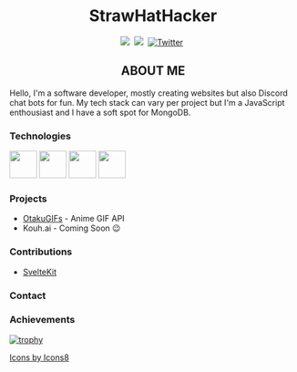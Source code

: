<h1 align="center">StrawHatHacker</h1>

<p align="center">
    <a href="https://www.linkedin.com/in/panos-ntais">
        <img src="https://img.shields.io/badge/-LINKEDIN-blue?logo=linkedin&logoWidth=15&color=0A66C2&style=for-the-badge"/></a>&nbsp;
    <a href="https://codepen.io/strawhathacker">
        <img src="https://img.shields.io/badge/-CODEPEN-black?logo=codepen&logoWidth=16&style=for-the-badge"/></a>&nbsp;
    <a href="https://twitter.com/xSkillers3">
        <img src="https://img.shields.io/badge/Twitter-1DA1F2?style=for-the-badge&logo=twitter&logoColor=white" alt="Twitter" /></a>&nbsp;
</p>

<h2 align="center">ABOUT ME</h2>

Hello, I'm a software developer, mostly creating websites but also Discord chat bots for fun. My tech stack can vary per project but I'm a JavaScript enthousiast and I have a soft spot for MongoDB. 

<h3>Technologies</h3>

<div>
    <img height="48px" src="https://img.icons8.com/color/50/000000/react-native.png"/>
    <img height="48px" src="https://www.fastify.io/images/fastify-logo-inverted.2180cc6b1919d47a.png"/>
    <img height="48px" src="https://img.icons8.com/doodle/48/000000/svetle.png"/>
    <img height="48px" src="https://img.icons8.com/color/48/000000/mongodb.png"/>
</div>

<h3>Projects</h3>

* [OtakuGIFs](https://otakugifs.xyz) - Anime GIF API
* Kouh.ai - Coming Soon 😉

<h3>Contributions</h3>

* [SvelteKit](https://github.com/sveltejs/kit)

<h3>Contact</h3>

<h3>Achievements</h3>

[![trophy](https://github-profile-trophy.vercel.app/?username=ryo-ma&theme=darkhub&column=8rank=S&margin-w=10&no-bg=true&no-frame=true)](https://github.com/ryo-ma/github-profile-trophy)

<a href="https://icons8.com/icon/123603/react-native">Icons by Icons8</a>
